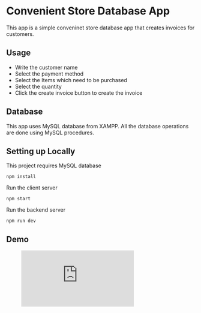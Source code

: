 # Convenient Store Database App

This app is a simple conveninet store database app that creates invoices for customers.

## Usage

- Write the customer name
- Select the payment method
- Select the Items which need to be purchased
- Select the quantity
- Click the create invoice button to create the invoice

## Database

This app uses MySQL database from XAMPP. All the database operations are done using MySQL procedures.

<!-- <video src="https://i.imgur.com/aV8qKLI.mp4" alt="screenshot"> -->

## Setting up Locally

This project requires MySQL database

```
npm install
```

Run the client server

```
npm start
```

Run the backend server

```
npm run dev
```

## Demo

<figure class="video_container">
  <iframe src="https://i.imgur.com/aV8qKLI.mp4" frameborder="0" allowfullscreen="true">
  </iframe>
</figure>
